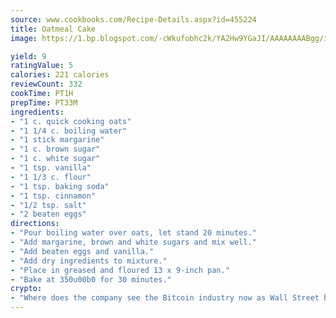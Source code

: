 ```yaml
---
source: www.cookbooks.com/Recipe-Details.aspx?id=455224
title: Oatmeal Cake
image: https://1.bp.blogspot.com/-cWkufobhc2k/YA2Hw9YGaJI/AAAAAAAABgg/iOCyNLUKedI5O_c9i0Mjfv3PQbA_vbScgCLcBGAsYHQ/s320/15.png

yield: 9
ratingValue: 5
calories: 221 calories
reviewCount: 332
cookTime: PT1H
prepTime: PT33M
ingredients:
- "1 c. quick cooking oats"
- "1 1/4 c. boiling water"
- "1 stick margarine"
- "1 c. brown sugar"
- "1 c. white sugar"
- "1 tsp. vanilla"
- "1 1/3 c. flour"
- "1 tsp. baking soda"
- "1 tsp. cinnamon"
- "1/2 tsp. salt"
- "2 beaten eggs"
directions:
- "Pour boiling water over oats, let stand 20 minutes."
- "Add margarine, brown and white sugars and mix well."
- "Add beaten eggs and vanilla."
- "Add dry ingredients to mixture."
- "Place in greased and floured 13 x 9-inch pan."
- "Bake at 350u00b0 for 30 minutes."
crypto:
- "Where does the company see the Bitcoin industry now as Wall Street has begun to embrace it and what was the turning point that legitimatized Bitcoin?"
---
```

